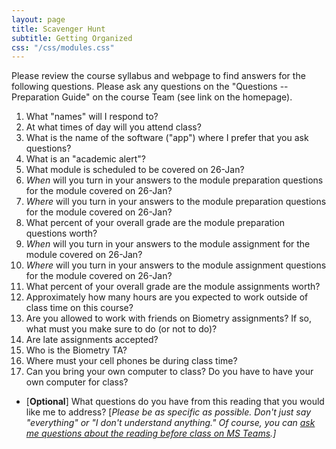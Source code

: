 ```yaml
---
layout: page
title: Scavenger Hunt
subtitle: Getting Organized
css: "/css/modules.css"
---
```


<div class="alert alert-warning">
Please review the course syllabus and webpage to find answers for the following questions. Please ask any questions on the "Questions -- Preparation Guide" on the course Team (see link on the homepage).
</div>

1. What "names" will I respond to?
1. At what times of day will you attend class?
1. What is the name of the software ("app") where I prefer that you ask questions?
1. What is an "academic alert"?
1. What module is scheduled to be covered on 26-Jan?
1. *When* will you turn in your answers to the module preparation questions for the module covered on 26-Jan?
1. *Where* will you turn in your answers to the module preparation questions for the module covered on 26-Jan?
1. What percent of your overall grade are the module preparation questions worth?
1. *When* will you turn in your answers to the module assignment for the module covered on 26-Jan?
1. *Where* will you turn in your answers to the module assignment questions for the module covered on 26-Jan?
1. What percent of your overall grade are the module assignments worth?
1. Approximately how many hours are you expected to work outside of class time on this course?
1. Are you allowed to work with friends on Biometry assignments? If so, what must you make sure to do (or not to do)?
1. Are late assignments accepted?
1. Who is the Biometry TA?
1. Where must your cell phones be during class time?
1. Can you bring your own computer to class? Do you have to have your own computer for class?

<ul>
<li>[<b>Optional</b>] What questions do you have from this reading that you would like me to address? [<i>Please be as specific as possible. Don't just say "everything" or "I don't understand anything." Of course, you can <a href="https://teams.microsoft.com/l/channel/19%3aebdb6d98f8c748818228211aeea11139%40thread.tacv2/Class%2520Preparation%2520Reading%2520Questions?groupId=6aaae687-f6ed-4518-b9ed-3986bc9e6f4f&tenantId=b70d8bab-80b6-4766-b5da-fcfdabdf71c7" target="_blank">ask me questions about the reading before class on MS Teams</a>.]</i></li>
</ul>
